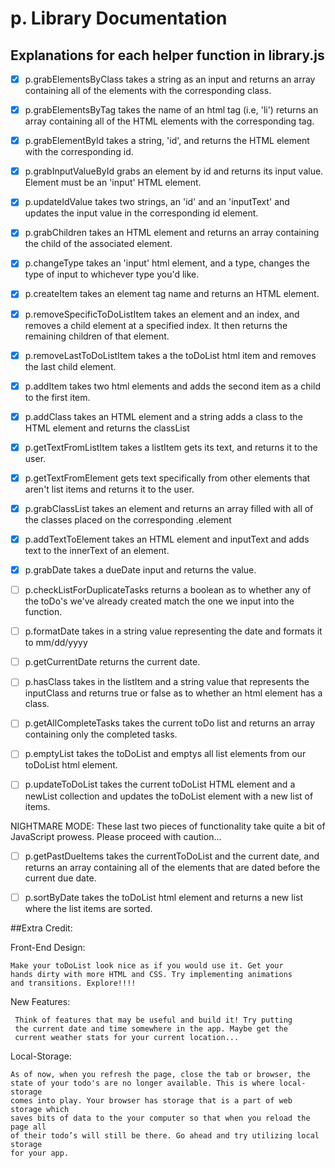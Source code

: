 # p. Library Documentation

## Explanations for each helper function in library.js


* [x] p.grabElementsByClass takes a string as an input and returns an array containing all of the elements with the corresponding class.

* [x] p.grabElementsByTag takes the name of an html tag (i.e, 'li') returns an array containing all of the HTML elements with the corresponding tag.

* [x] p.grabElementById takes a string, 'id', and returns the HTML element with the corresponding id.

* [x] p.grabInputValueById grabs an element by id and returns its input value. Element must be an 'input' HTML element.

* [x] p.updateIdValue takes two strings, an 'id' and an 'inputText' and updates the input value in the corresponding id element.

* [x] p.grabChildren takes an HTML element and returns an array containing the child of the associated element.

* [x] p.changeType takes an 'input' html element, and a type, changes the type of input to whichever type you'd like.

* [x] p.createItem takes an element tag name and returns an HTML element.

* [x] p.removeSpecificToDoListItem takes an element and an index, and removes a child element at a specified index. It then returns the remaining children of that element.

* [x] p.removeLastToDoListItem takes a the toDoList html item and removes the last child element.


* [x] p.addItem takes two html elements and adds the second item as a child to the first item.

* [x] p.addClass takes an HTML element and a string adds a class to the HTML element and returns the classList


* [x] p.getTextFromListItem takes a listItem gets its text, and returns it to the user.


* [x] p.getTextFromElement gets text specifically from other elements that aren't list items and returns it to the user.


* [x] p.grabClassList takes an element and returns an array filled with all of the classes placed on the corresponding .element

* [x] p.addTextToElement takes an HTML element and inputText and adds text to the innerText of an element.

* [x] p.grabDate takes a dueDate input and returns the value.


* [ ] p.checkListForDuplicateTasks returns a boolean as to whether any of the toDo's we've already created match the one we input into the function.

* [ ] p.formatDate takes in a string value representing the date and formats it to mm/dd/yyyy

* [ ] p.getCurrentDate returns the current date.




* [ ] p.hasClass takes in the listItem and a string value that represents the inputClass and returns true or false as to whether an html element has a class.


* [ ] p.getAllCompleteTasks takes the current toDo list and returns an array containing only the completed tasks.


* [ ] p.emptyList takes the toDoList and emptys all list elements from our toDoList html element.

* [ ] p.updateToDoList takes the current toDoList HTML element and a newList collection and updates the toDoList element with a new list of items.


NIGHTMARE MODE: These last two pieces of functionality take quite a bit of JavaScript prowess. Please proceed with caution...

* [ ] p.getPastDueItems takes the currentToDoList and the current date, and returns an array containing all of the elements that are dated before the current due date.


* [ ] p.sortByDate takes the toDoList html element and returns a new list where the list items are sorted.


##Extra Credit: 

  Front-End Design: 

    Make your toDoList look nice as if you would use it. Get your 
    hands dirty with more HTML and CSS. Try implementing animations 
    and transitions. Explore!!!!

  New Features:

     Think of features that may be useful and build it! Try putting 
     the current date and time somewhere in the app. Maybe get the 
     current weather stats for your current location...

  Local-Storage:
  
    As of now, when you refresh the page, close the tab or browser, the
    state of your todo's are no longer available. This is where local-storage
    comes into play. Your browser has storage that is a part of web storage which
    saves bits of data to the your computer so that when you reload the page all 
    of their todo’s will still be there. Go ahead and try utilizing local storage 
    for your app.





